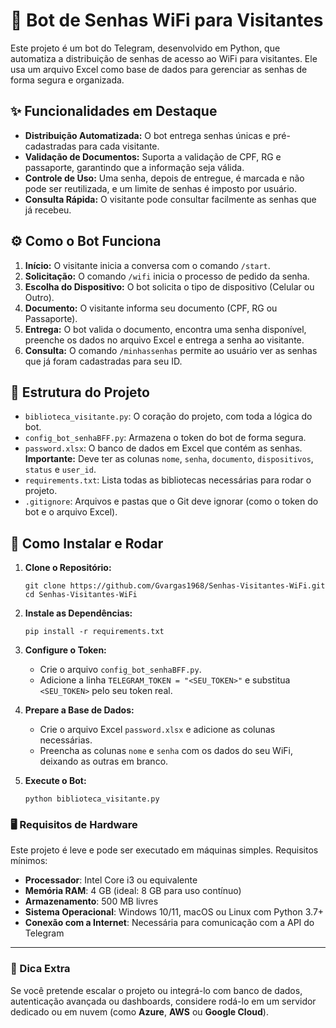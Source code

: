 # 🤖 Bot de Senhas WiFi para Visitantes

Este projeto é um bot do Telegram, desenvolvido em Python, que automatiza a distribuição de senhas de acesso ao WiFi para visitantes. Ele usa um arquivo Excel como base de dados para gerenciar as senhas de forma segura e organizada.

## ✨ Funcionalidades em Destaque

- **Distribuição Automatizada:** O bot entrega senhas únicas e pré-cadastradas para cada visitante.
- **Validação de Documentos:** Suporta a validação de CPF, RG e passaporte, garantindo que a informação seja válida.
- **Controle de Uso:** Uma senha, depois de entregue, é marcada e não pode ser reutilizada, e um limite de senhas é imposto por usuário.
- **Consulta Rápida:** O visitante pode consultar facilmente as senhas que já recebeu.

## ⚙️ Como o Bot Funciona

1. **Início:** O visitante inicia a conversa com o comando `/start`.
2. **Solicitação:** O comando `/wifi` inicia o processo de pedido da senha.
3. **Escolha do Dispositivo:** O bot solicita o tipo de dispositivo (Celular ou Outro).
4. **Documento:** O visitante informa seu documento (CPF, RG ou Passaporte).
5. **Entrega:** O bot valida o documento, encontra uma senha disponível, preenche os dados no arquivo Excel e entrega a senha ao visitante.
6. **Consulta:** O comando `/minhassenhas` permite ao usuário ver as senhas que já foram cadastradas para seu ID.

## 📂 Estrutura do Projeto

- `biblioteca_visitante.py`: O coração do projeto, com toda a lógica do bot.
- `config_bot_senhaBFF.py`: Armazena o token do bot de forma segura.
- `password.xlsx`: O banco de dados em Excel que contém as senhas. **Importante:** Deve ter as colunas `nome`, `senha`, `documento`, `dispositivos`, `status` e `user_id`.
- `requirements.txt`: Lista todas as bibliotecas necessárias para rodar o projeto.
- `.gitignore`: Arquivos e pastas que o Git deve ignorar (como o token do bot e o arquivo Excel).

## 🚀 Como Instalar e Rodar

1. **Clone o Repositório:**

   ```
   git clone https://github.com/Gvargas1968/Senhas-Visitantes-WiFi.git
   cd Senhas-Visitantes-WiFi
   ```

2. **Instale as Dependências:**

   ```
   pip install -r requirements.txt
   ```

3. **Configure o Token:**

   - Crie o arquivo `config_bot_senhaBFF.py`.
   - Adicione a linha `TELEGRAM_TOKEN = "<SEU_TOKEN>"` e substitua `<SEU_TOKEN>` pelo seu token real.

4. **Prepare a Base de Dados:**

   - Crie o arquivo Excel `password.xlsx` e adicione as colunas necessárias.
   - Preencha as colunas `nome` e `senha` com os dados do seu WiFi, deixando as outras em branco.

5. **Execute o Bot:**

   ```
   python biblioteca_visitante.py
   ```
  ### 🖥️ Requisitos de Hardware

Este projeto é leve e pode ser executado em máquinas simples. Requisitos mínimos:

- **Processador**: Intel Core i3 ou equivalente  
- **Memória RAM**: 4 GB (ideal: 8 GB para uso contínuo)  
- **Armazenamento**: 500 MB livres  
- **Sistema Operacional**: Windows 10/11, macOS ou Linux com Python 3.7+  
- **Conexão com a Internet**: Necessária para comunicação com a API do Telegram  

---

### 🧩 Dica Extra

Se você pretende escalar o projeto ou integrá-lo com banco de dados, autenticação avançada ou dashboards, considere rodá-lo em um servidor dedicado ou em nuvem (como **Azure**, **AWS** ou **Google Cloud**).

   
